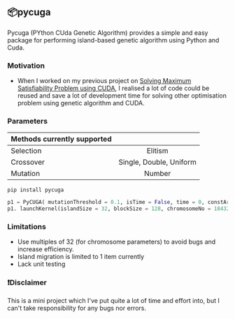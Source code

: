 ## 📦pycuga

Pycuga (PYthon CUda Genetic Algorithm) provides a simple and easy package for performing island-based genetic algorithm using Python and Cuda.

### Motivation
- When I worked on my previous project on [Solving Maximum Satisfiability Problem using CUDA](https://github.com/issacto/cuda-maxsat), I realised a lot of code could be reused and save a lot of development time for solving other optimisation problem using genetic algorithm and CUDA. 


### Parameters

| Methods currently supported |  |
| ------------- |:-------------:|
| Selection     | Elitism |
| Crossover     | Single, Double, Uniform |
| Mutation      | Number     |


```
pip install pycuga
```

```python
p1 = PyCUGA( mutationThreshold = 0.1, isTime = False, time = 0, constArr = "", chromosomeSize = 18432, evaluationString = "")
p1. launchKernel(islandSize = 32, blockSize = 128, chromosomeNo = 18432, migrationRounds = 20,rounds = 100)

```

### Limitations
* Use multiples of 32 (for chromosome parameters) to avoid bugs and increase efficiency.
* Island migration is limited to 1 item currently
* Lack unit testing


### ❗Disclaimer
This is a mini project which I've put quite a lot of time and effort into, but I can't take responsibility for any bugs nor errors.
